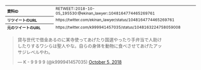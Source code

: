 <table style="font-size: 9pt; width: 610px; margin-bottom: 20px; height: 80px;">
<tbody>
    <tr>
        <th align=left>資料ID</th>
        <td align=left>RETWEET::2018-10-05_195530:@ekinan_lawyer::1048164774465269761</td>
    </tr>
    <tr>
        <th align=left>リツイートのURL</th>
        <td align=left>https://twitter.com/ekinan_lawyer/status/1048164774465269761</td>
    </tr>
    <tr>
        <th align=left>元のツイートのURL</th>
        <td align=left>https://twitter.com/k999941457035/status/1048163224758059008</td>
    </tr>
    <tr>
        <th align=left>リツイートしたアカウント</th>
        <td align=left>@ekinan_lawyer</td>
    </tr>
    <tr>
        <th align=left>元のツイートのアカウント</th>
        <td align=left>@k999941457035</td>
    </tr>
    <tr>
        <th align=left>リツイートしたユーザ名</th>
        <td align=left>えきなんロー🕊</td>
    </tr>
    <tr>
        <th align=left>元のツイートのユーザ名</th>
        <td align=left>K - 9 9 9 9</td>
    </tr>
    <tr>
        <th align=left>ツイートの記録日時</th>
        <td align=left>created_at 2022-08-24_1918</td>
    </tr>
</tbody>
</table>
<blockquote class="twitter-tweet" data-width="450"  data-lang="ja"><p lang="ja" dir="ltr">貸与世代で借金あるのに某寺使ってあげたり国選やったり手弁当で人助けしたりするワシらは聖人やな。自らの身体を動物に食べさせてあげたアッサジレベルやわ。</p>&mdash; K - 9 9 9 9 (@k999941457035) <a href="https://twitter.com/k999941457035/status/1048163224758059008?ref_src=twsrc%5Etfw">October 5, 2018</a></blockquote>
<script async src="https://platform.twitter.com/widgets.js" charset="utf-8"></script>


